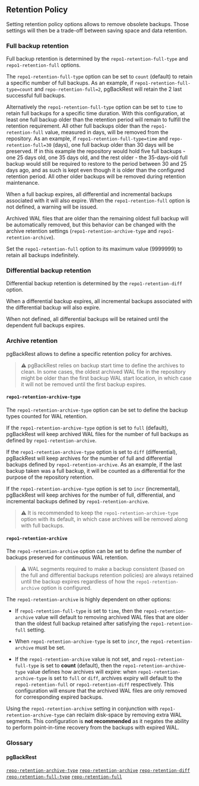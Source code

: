 ## Retention Policy

Setting retention policy options allows to remove obsolete backups. Those settings will then be a trade-off between saving space and data retention.

### Full backup retention

Full backup retention is determined by the `repo1-retention-full-type` and `repo1-retention-full` options.

The `repo1-retention-full-type` option can be set to `count` (default) to retain a specific number of full backups. As an example, if `repo1-retention-full-type=count` and `repo-retention-full=2`, pgBackRest will retain the 2 last successful full backups.

Alternatively the `repo1-retention-full-type` option can be set to `time` to retain full backups for a specific time duration. With this configuration, at least one full backup older than the retention period will remain to fulfill the retention requirement. All other full backups older than the `repo1-retention-full` value, measured in days, will be removed from the repository. As an example, if `repo1-retention-full-type=time` and `repo-retention-full=30` (days), one full backup older than 30 days will be preserved. If in this example the repository would hold five full backups - one 25 days old, one 35 days old, and the rest older - the 35-days-old full backup would still be required to restore to the period between 30 and 25 days ago, and as such is kept even though it is older than the configured retention period. All other older backups will be removed during retention maintenance.

When a full backup expires, all differential and incremental backups associated with it will also expire. When the `repo1-retention-full` option is not defined, a warning will be issued.

Archived WAL files that are older than the remaining oldest full backup will be automatically removed, but this behavior can be changed with the archive retention settings (`repo1-retention-archive-type` and `repo1-retention-archive`).

Set the `repo1-retention-full` option to its maximum value (9999999) to retain all backups indefinitely.

### Differential backup retention

Differential backup retention is determined by the `repo1-retention-diff` option.

When a differential backup expires, all incremental backups associated with the differential backup will also expire.

When not defined, all differential backups will be retained until the dependent full backups expires.

### Archive retention

pgBackRest allows to define a specific retention policy for archives.

> :warning: pgBackRest relies on backup start time to define the archives to clean. In some cases, the oldest archived WAL file in the repository might be older than the first backup WAL start location, in which case it will not be removed until the first backup expires.

#### `repo1-retention-archive-type`

The `repo1-retention-archive-type` option can be set to define the backup types counted for WAL retention.

If the `repo1-retention-archive-type` option is set to `full` (default), pgBackRest will keep archived WAL files for the number of full backups as defined by `repo1-retention-archive`.

If the `repo1-retention-archive-type` option is set to `diff` (differential), pgBackRest will keep archives for the number of full and differential backups defined by `repo1-retention-archive`. As an example, if the last backup taken was a full backup, it will be counted as a differential for the purpose of the repository retention.

If the `repo1-retention-archive-type` option is set to `incr` (incremental), pgBackRest will keep archives for the number of full, differential, and incremental backups defined by `repo1-retention-archive`.

> :warning: It is recommended to keep the `repo1-retention-archive-type` option with its default, in which case archives will be removed along with full backups.

#### `repo1-retention-archive`

The `repo1-retention-archive` option can be set to define the number of backups preserved for continuous WAL retention.

> :warning: WAL segments required to make a backup consistent (based on the full and differential backups retention policies) are always retained until the backup expires regardless of how the `repo1-retention-archive` option is configured.

The `repo1-retention-archive` is highly dependent on other options:

- If `repo1-retention-full-type` is set to `time`, then the `repo1-retention-archive` value will default to removing archived WAL files that are older than the oldest full backup retained after satisfying the `repo1-retention-full` setting.

- When `repo1-retention-archive-type` is set to `incr`, the `repo1-retention-archive` must be set.

- If the `repo1-retention-archive` value is not set, and `repo1-retention-full-type` is set to **count** (default), then the `repo1-retention-archive-type` value defines how archives will expire: when `repo1-retention-archive-type` is set to `full` or `diff`, archives expiry will default to the `repo1-retention-full` or `repo1-retention-diff` respectively. This configuration will ensure that the archived WAL files are only removed for corresponding expired backups.

Using the `repo1-retention-archive` setting in conjunction with `repo1-retention-archive-type` can reclaim disk-space by removing extra WAL segments. This configuration is **not recommended** as it negates the ability to perform point-in-time recovery from the backups with expired WAL.

### Glossary

#### pgBackRest

[`repo-retention-archive-type`](https://pgbackrest.org/configuration.html#section-repository/option-repo-retention-archive-type)
[`repo-retention-archive`](https://pgbackrest.org/configuration.html#section-repository/option-repo-retention-archive)
[`repo-retention-diff`](https://pgbackrest.org/configuration.html#section-repository/option-repo-retention-diff)
[`repo-retention-full-type`](https://pgbackrest.org/configuration.html#section-repository/option-repo-retention-full-type)
[`repo-retention-full`](https://pgbackrest.org/configuration.html#section-repository/option-repo-retention-full)

